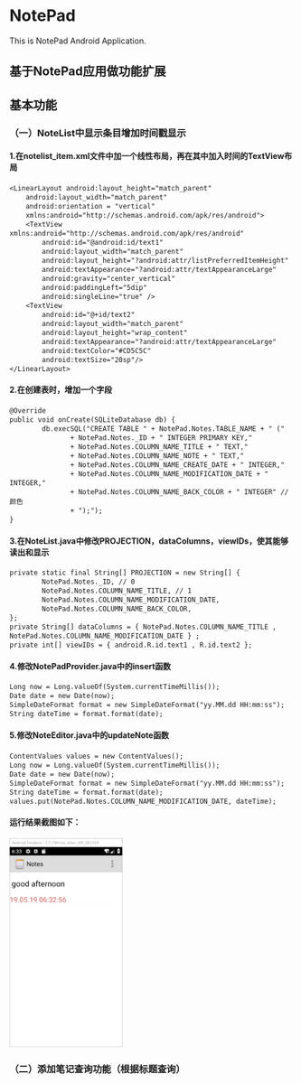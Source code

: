 # NotePad
This is NotePad Android Application.
## 基于NotePad应用做功能扩展
## 基本功能
### （一）NoteList中显示条目增加时间戳显示
#### 1.在notelist_item.xml文件中加一个线性布局，再在其中加入时间的TextView布局
    <LinearLayout android:layout_height="match_parent"
        android:layout_width="match_parent"
        android:orientation = "vertical"
        xmlns:android="http://schemas.android.com/apk/res/android">
        <TextView xmlns:android="http://schemas.android.com/apk/res/android"
            android:id="@android:id/text1"
            android:layout_width="match_parent"
            android:layout_height="?android:attr/listPreferredItemHeight"
            android:textAppearance="?android:attr/textAppearanceLarge"
            android:gravity="center_vertical"
            android:paddingLeft="5dip"
            android:singleLine="true" />
        <TextView
            android:id="@+id/text2"
            android:layout_width="match_parent"
            android:layout_height="wrap_content"
            android:textAppearance="?android:attr/textAppearanceLarge"
            android:textColor="#CD5C5C"
            android:textSize="20sp"/>
    </LinearLayout>
#### 2.在创建表时，增加一个字段
    @Override
    public void onCreate(SQLiteDatabase db) {
            db.execSQL("CREATE TABLE " + NotePad.Notes.TABLE_NAME + " ("
                   + NotePad.Notes._ID + " INTEGER PRIMARY KEY,"
                   + NotePad.Notes.COLUMN_NAME_TITLE + " TEXT,"
                   + NotePad.Notes.COLUMN_NAME_NOTE + " TEXT,"
                   + NotePad.Notes.COLUMN_NAME_CREATE_DATE + " INTEGER,"
                   + NotePad.Notes.COLUMN_NAME_MODIFICATION_DATE + " INTEGER,"
                   + NotePad.Notes.COLUMN_NAME_BACK_COLOR + " INTEGER" //颜色
                   + ");");
    }
#### 3.在NoteList.java中修改PROJECTION，dataColumns，viewIDs，使其能够读出和显示
    private static final String[] PROJECTION = new String[] {
            NotePad.Notes._ID, // 0
            NotePad.Notes.COLUMN_NAME_TITLE, // 1
            NotePad.Notes.COLUMN_NAME_MODIFICATION_DATE,
            NotePad.Notes.COLUMN_NAME_BACK_COLOR,
    };
    private String[] dataColumns = { NotePad.Notes.COLUMN_NAME_TITLE ,  NotePad.Notes.COLUMN_NAME_MODIFICATION_DATE } ;
    private int[] viewIDs = { android.R.id.text1 , R.id.text2 };
#### 4.修改NotePadProvider.java中的insert函数
    Long now = Long.valueOf(System.currentTimeMillis());
    Date date = new Date(now);
    SimpleDateFormat format = new SimpleDateFormat("yy.MM.dd HH:mm:ss");
    String dateTime = format.format(date);
#### 5.修改NoteEditor.java中的updateNote函数
    ContentValues values = new ContentValues();
    Long now = Long.valueOf(System.currentTimeMillis());
    Date date = new Date(now);
    SimpleDateFormat format = new SimpleDateFormat("yy.MM.dd HH:mm:ss");
    String dateTime = format.format(date);
    values.put(NotePad.Notes.COLUMN_NAME_MODIFICATION_DATE, dateTime);
#### 运行结果截图如下：

<img width="200" src="https://github.com/dj-jun/NotePad-master/blob/master/pictures/21.png"/>

### （二）添加笔记查询功能（根据标题查询）

